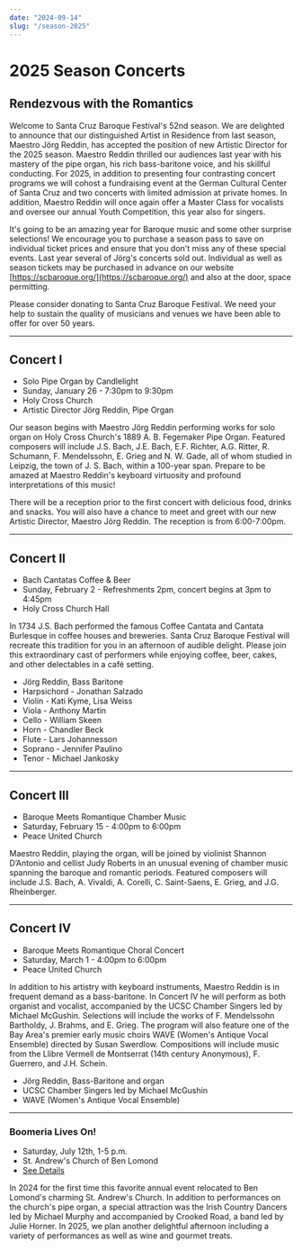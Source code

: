 ```yaml
---
date: "2024-09-14"
slug: "/season-2025"
---
```


# 2025 Season Concerts

## Rendezvous with the Romantics

Welcome to Santa Cruz Baroque Festival's 52nd season. We are delighted to announce that our distinguished Artist in Residence from last season, Maestro Jörg Reddin, has accepted the position of new Artistic Director for the 2025 season. Maestro Reddin thrilled our audiences last year with his mastery of the pipe organ, his rich bass-baritone voice, and his skillful conducting. For 2025, in addition to presenting four contrasting concert programs we will cohost a fundraising event at the German Cultural Center of Santa Cruz and two concerts with limited admission at private homes. In addition, Maestro Reddin will once again offer a Master Class for vocalists and oversee our annual Youth Competition, this year also for singers. 

It's going to be an amazing year for Baroque music and some other surprise selections! We encourage you to purchase a season pass to save on individual ticket prices and ensure that you don't miss any of these special events. Last year several of Jörg's concerts sold out. Individual as well as season tickets may be purchased in advance on our website [https://scbaroque.org/](https://scbaroque.org/) and also at the door, space permitting.

Please consider donating to Santa Cruz Baroque Festival. We need your help to sustain the quality of musicians and venues we have been able to offer for over 50 years.

----

## Concert I
* Solo Pipe Organ by Candlelight
* Sunday, January 26 - 7:30pm to 9:30pm
* Holy Cross Church
* Artistic Director Jörg Reddin, Pipe Organ

Our season begins with Maestro Jörg Reddin performing works for solo organ on Holy Cross Church's 1889 A. B. Fegemaker Pipe Organ. Featured composers will include J.S. Bach, J.E. Bach, E.F. Richter, A.G. Ritter, R. Schumann, F. Mendelssohn, E. Grieg and N. W. Gade, all of whom studied in Leipzig, the town of J. S. Bach, within a 100-year span. Prepare to be amazed at Maestro Reddin's keyboard virtuosity and profound interpretations of this music!

There will be a reception prior to the first concert with delicious food, drinks and snacks. You will also have a chance to meet and greet with our new Artistic Director, Maestro Jörg Reddin. The reception is from 6:00-7:00pm.

----


## Concert II
* Bach Cantatas Coffee & Beer
* Sunday, February 2 - Refreshments 2pm, concert begins at 3pm to 4:45pm
* Holy Cross Church Hall

In 1734 J.S. Bach performed the famous Coffee Cantata and Cantata Burlesque in coffee houses and breweries.  Santa Cruz Baroque Festival will recreate this tradition for you in an afternoon of audible delight.  Please join this extraordinary cast of performers while enjoying coffee, beer, cakes, and other delectables in a café setting.

* Jörg Reddin, Bass Baritone
* Harpsichord - Jonathan Salzado
* Violin - Kati Kyme, Lisa Weiss
* Viola - Anthony Martin
* Cello - William Skeen 
* Horn - Chandler Beck
* Flute - Lars Johannesson
* Soprano - Jennifer Paulino
* Tenor - Michael Jankosky

----


## Concert III 
* Baroque Meets Romantique Chamber Music
* Saturday, February 15 - 4:00pm to 6:00pm
* Peace United Church

Maestro Reddin, playing the organ, will be joined by violinist Shannon D’Antonio and cellist Judy Roberts in an unusual evening of chamber music spanning the baroque and romantic periods. Featured composers will include J.S. Bach, A. Vivaldi, A. Corelli, C. Saint-Saens, E. Grieg, and J.G. Rheinberger.

----


## Concert IV
* Baroque Meets Romantique Choral Concert
* Saturday, March 1 - 4:00pm to 6:00pm
* Peace United Church

In addition to his artistry with keyboard instruments, Maestro Reddin is in frequent demand as a bass-baritone. In Concert IV he will perform as both organist and vocalist, accompanied by the UCSC Chamber Singers led by Michael McGushin. Selections will include the works of F. Mendelssohn Bartholdy, J. Brahms, and E. Grieg.  The program will also feature one of the Bay Area's premier early music choirs WAVE (Women's Antique Vocal Ensemble) directed by Susan Swerdlow. Compositions will include music from the Llibre Vermell de Montserrat (14th century Anonymous), F. Guerrero, and J.H. Schein. 

* Jörg Reddin, Bass-Baritone and organ
* UCSC Chamber Singers led by Michael McGushin
* WAVE (Women's Antique Vocal Ensemble)

----

### Boomeria Lives On!
* Saturday, July 12th, 1-5 p.m.
* St. Andrew's Church of Ben Lomond
* [See Details](/boomeria)

In 2024 for the first time this favorite annual event relocated to Ben Lomond's charming St. Andrew's Church. In addition to performances on the church's pipe organ, a special attraction was the Irish Country Dancers led by Michael Murphy and accompanied by Crooked Road, a band led by Julie Horner.  In 2025, we plan another delightful afternoon including a variety of performances as well as wine and gourmet treats.

